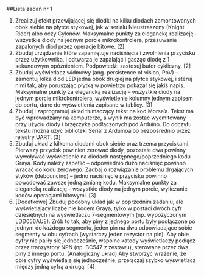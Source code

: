 ##Lista zadań nr 1
1. Zrealizuj efekt przewijającej się diodki na kilku diodach zamontowanych obok siebie na płytce stykowej, jak w serialu Nieustraszony (Knight Rider) albo oczy Cylonów. Maksymalne punkty za elegancką realizację – wszystkie diody na jednym porcie mikrokontrolera, przesuwanie zapalonych diod przez operacje bitowe. [2]
2. Zbuduj urządzenie które zapamiętuje naciśnięcia i zwolnienia przycisku przez użytkownika, i odtwarza je zapalając i gasząc diodę z 1 sekundowym opóźnieniem. Podpowiedź: zastosuj bufor cykliczny. [2]
3. Zbuduj wyświetlacz widmowy (ang. persistence of vision, PoV) – zamontuj kilka diod LED jedna obok drugiej na płytce stykowej, i steruj nimi tak, aby poruszając płytką w powietrzu pokazał się jakiś napis. Maksymalne punkty za elegancką realizację – wszystkie diody na jednym porcie mikrokontrolera, wyświetlenie kolumny jednym zapisem do portu, dane do wyświetlenia zapisane w tablicy. [3]
4. Zbuduj i zaprogramuj układ tłumaczący tekst na kod Morse’a. Tekst ma być wprowadzany na komputerze, a wynik ma zostać wyemitowany przy użyciu diody i brzęczyka podłączonych pod Arduino. Do odczytu tekstu można użyć biblioteki Serial z Arduinoalbo bezpośrednio przez rejestry UART. [3]
5. Zbuduj układ z kilkoma diodami obok siebie oraz trzema przyciskami. Pierwszy przycisk powinien zerować diody, pozostałe dwa powinny wywoływać wyświetlenie na diodach następnego/poprzedniego kodu Graya. Kody należy zapetlić – odpowiednio dużo naciśnięć powinno wracać do kodu zerowego. Zadbaj o rozwiązanie problemu drgających styków (debouncing) – jedno naciśnięcie przycisku powinno powodować zawsze jedną zmianę kodu. Maksymalne punkty za elegancką realizację – wszystkie diody na jednym porcie, wyliczanie kodów operacjami bitowymi. [3]
6. [Dodatkowe] Zbuduj podobny układ jak w poprzednim zadaniu, ale wyświetlający liczbę nie kodem Graya, tylko w postaci dwóch cyfr dziesiętnych na wyświetlaczu 7-segmentowym (np. wypożyczonym LDD056AUE). Zrób to tak, aby piny z jednego portu były podłączone po jednym do każdego segmentu, jeden pin na dwa odpowiadające sobie segmenty w obu cyfrach (wystarczy jeden rezystor na pin). Aby obie cyfry nie paliły się jednocześnie, wspólne katody wyświetlaczy podłącz przez tranzystory NPN (np. BC547 z zestawu), sterowane przez dwa piny z innego portu. (Analogiczny układ) Aby stworzyć wrażenie, że obie cyfry wyświetlają się jednocześnie, przełączaj szybko wyświetlacz między jedną cyfrą a drugą. [4]